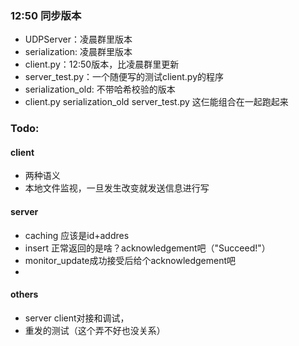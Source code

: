 ### 12:50 同步版本
 - UDPServer：凌晨群里版本
 - serialization: 凌晨群里版本
 - client.py：12:50版本，比凌晨群里更新
 - server_test.py：一个随便写的测试client.py的程序
 - serialization_old: 不带哈希校验的版本
 - client.py serialization_old server_test.py 这仨能组合在一起跑起来

### Todo:

#### client
 - 两种语义
 - 本地文件监视，一旦发生改变就发送信息进行写

#### server
 - caching 应该是id+addres
 - insert 正常返回的是啥？acknowledgement吧（"Succeed!"）
 - monitor_update成功接受后给个acknowledgement吧
 - 

#### others
 - server client对接和调试，
 - 重发的测试（这个弄不好也没关系）